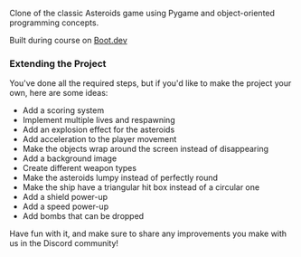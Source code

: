 Clone of the classic Asteroids game using Pygame and object-oriented
programming concepts.

Built during course on [Boot.dev](https://www.boot.dev)


### Extending the Project
You've done all the required steps, but if you'd like to make the project your
own, here are some ideas:

- Add a scoring system
- Implement multiple lives and respawning
- Add an explosion effect for the asteroids
- Add acceleration to the player movement
- Make the objects wrap around the screen instead of disappearing
- Add a background image
- Create different weapon types
- Make the asteroids lumpy instead of perfectly round
- Make the ship have a triangular hit box instead of a circular one
- Add a shield power-up
- Add a speed power-up
- Add bombs that can be dropped


Have fun with it, and make sure to share any improvements you make with us in
the Discord community!
